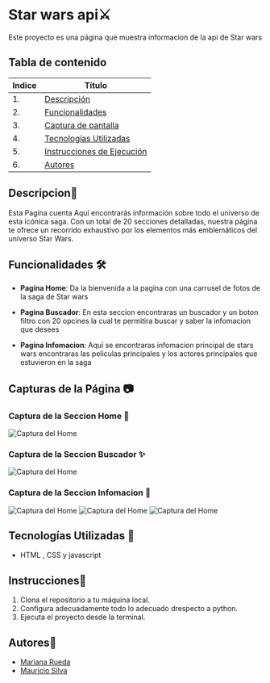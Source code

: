 # Star wars api⚔️

Este proyecto es una página que muestra informacion de la api de Star wars 


## Tabla de contenido
| Indice | Título  |
|--|--|
| 1. | [Descripción](#Descripcion) |
| 2. | [Funcionalidades](#Funcionalidades) |
| 3. | [Captura de pantalla](#Captura_de_pantalla) |
| 4. | [Tecnologías Utilizadas](#Tenologia_Usada) |
| 5. | [Instrucciones de Ejecución](#Instrucciones) |
| 6. | [Autores](#Autores) |


## Descripcion🚀
Esta Pagina cuenta Aquí encontrarás información sobre todo el universo de esta icónica saga. Con un total de 20 secciones detalladas, nuestra página te ofrece un recorrido exhaustivo por los elementos más emblemáticos del universo Star Wars.




## Funcionalidades 🛠️

- **Pagina Home**: Da la bienvenida a la pagina con una carrusel de fotos de la saga de Star wars

- **Pagina Buscador**: En esta seccion encontraras un buscador y un boton filtro con 20 opcines la cual te permitira buscar y saber la infomacion que desees

- **Pagina Infomacion**: Aquí se encontraras infomacion principal de stars wars encontraras las peliculas principales y los actores principales que estuvieron en la saga







## Capturas de la Página 📷

### Captura de la Seccion Home 🌌 
![Captura del Home](https://github.com/user-attachments/assets/c3b18501-d28e-4029-9f23-0a77101199a2)


### Captura de la Seccion Buscador ✨ 
![Captura del Home](https://github.com/user-attachments/assets/45355a81-d2c8-4fe4-bccf-979cee1cad5f)


### Captura de la Seccion Infomacion 🚀
![Captura del Home](https://github.com/user-attachments/assets/086cc27f-9db2-41f5-bbf1-61091351a80b)
![Captura del Home](https://github.com/user-attachments/assets/f7c1ad3d-da37-424d-8f4f-89c802ccc986)
![Captura del Home](https://github.com/user-attachments/assets/0fe8fd53-e9be-4714-bdd6-e675bc1a1f1f)


## Tecnologías Utilizadas 📱

- HTML , CSS y javascript

## Instrucciones📐

1. Clona el repositorio a tu máquina local. 
2. Configura adecuadamente todo lo adecuado drespecto a python.
3. Ejecuta el proyecto desde la terminal.


## Autores👤

- [Mariana Rueda](https://github.com/mariana34r)
- [Mauricio Silva](https://github.com/mauriciosilva26)
